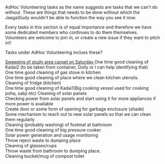 AdHoc Volunteering tasks as the name suggests are tasks that we can't do without. These are things that needs to be done without which the JaagaStudy wouldn't be able to function the way you see it now.    


Every tasks in this section is of equal importance and therefore we have some dedicated members who continues to do them themselves. Volunteers are welcome to join in, or create a new issue if they want to pitch in!!  


Tasks under AdHoc Volunteering inclues these?  
  
<a href="https://github.com/mdhalim/JaagaStudy2017q1/issues/6"> Sweeping of study area carpet on Saturday </a>
One time good cleaning of Kadai2 (to be taken from container, Dolly or I can help identifying that)  
One time good cleaning of gas stove in kitchen  
One time good cleaning of place where we clean kitchen utensils.  
Cleaning of fridge (kitchen)  
One time good cleaning of Kadai1(Big cooking vessel used for cooking poha, sabji etc) 
Cleaning of solar panels  
Checking power from solar panels and start using it for more appliances if more power is available  
Create door or some form of opening for garbage enclosure (shade)  
Some mechanism to reach out to new solar panels so that we can clean them regularly  
Cleaning (probably washing) of footmat at bathroom  
One time good cleaning of big pressure cooker.  
Solar power generation and usage monitoring  
Throw reject waste to dumping place  
Cleaning of glasses/cups  
Throw waste from bathroom to dumping place.  
Cleaning bucket/mug of compost toilet  
